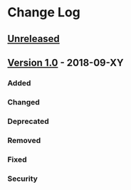 # Change Log

## [Unreleased]

## [Version 1.0] - 2018-09-XY

### Added
### Changed
### Deprecated
### Removed
### Fixed
### Security

[Unreleased]: https://github.com/dev-cafe/cmake-cookbook/compare/v1.0...HEAD
[Version 1.0]: https://github.com/dev-cafe/cmake-cookbook/releases/tag/v1.0

[GitHub]: https://github.com/dev-cafe/cmake-cookbook
